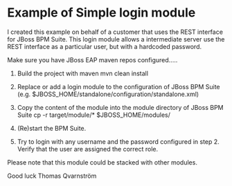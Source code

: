 # Example of Simple login module
I created this example on behalf of a customer that uses the REST interface for JBoss BPM Suite. This login module allows a intermediate server use the REST interface as a particular user, but with a hardcoded password.

Make sure you have JBoss EAP maven repos configured.....

1. Build the project with maven
   mvn clean install

1. Replace or add a login module to the configuration of JBoss BPM Suite (e.g. $JBOSS_HOME/standalone/configuration/standalone.xml)
   <security-domain name="other" cache-type="default">
               <authentication>
                  <login-module code="com.redhat.examples.loginmodule.SimpleCustomLoginModule" flag="required" module="simpleloginmodule">
                      <module-option name="serverRole" value="admin"/>
                      <module-option name="serverPassword" value="qwerty67"/>
                  </login-module>
               </authentication>
            </security-domain>
            
2. Copy the content of the module into the module directory of JBoss BPM Suite
   cp -r target/module/* $JBOSS_HOME/modules/

3. (Re)start the BPM Suite.
4. Try to login with any username and the password configured in step 2. Verify that the user are assigned the correct role.

Please note that this module could be stacked with other modules.

Good luck
Thomas Qvarnström

